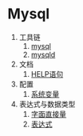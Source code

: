 # Mysql

1. 工具链
    1. [mysql](mysql.md)
    1. [mysqld](mysqld.md)
1. 文档
    1. [HELP语句](grammar/help-statement.md)
1. 配置
    1. [系统变量](variable/system-variable.md)
1. 表达式与数据类型
    1. [字面直接量](expression/literal.md)
	1. [表达式](expression)